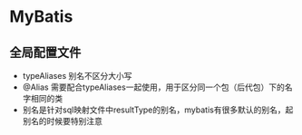 # MyBatis

## 全局配置文件
  - typeAliases  别名不区分大小写
  - @Alias 需要配合typeAliases一起使用，用于区分同一个包（后代包）下的名字相同的类
  - 别名是针对sql映射文件中resultType的别名，mybatis有很多默认的别名，起别名的时候要特别注意